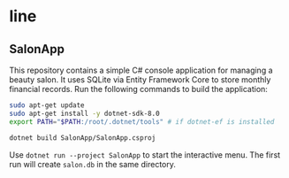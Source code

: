 # line
## SalonApp
This repository contains a simple C# console application for managing a beauty salon. It uses SQLite via Entity Framework Core to store monthly financial records. Run the following commands to build the application:

```bash
sudo apt-get update
sudo apt-get install -y dotnet-sdk-8.0
export PATH="$PATH:/root/.dotnet/tools" # if dotnet-ef is installed

dotnet build SalonApp/SalonApp.csproj
```

Use `dotnet run --project SalonApp` to start the interactive menu. The first run will create `salon.db` in the same directory.
